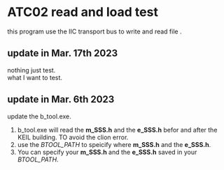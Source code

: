 # ATC02 read and load test
this program use the IIC transport bus to write and read 
file .
## update in Mar. 17th 2023
nothing just test.  
what I want to test. 
## update in Mar. 6th 2023
update the b_tool.exe. 
1. b_tool.exe will read the **m_SSS.h** and the **e_SSS.h** befor and after the KEIL 
  building. TO avoid the clion error.
2. use the *BTOOL_PATH* to speicify where **m_SSS.h** and the **e_SSS.h**.
3. You can specify your **m_SSS.h** and the **e_SSS.h** saved in your *BTOOL_PATH*.
